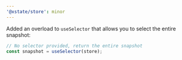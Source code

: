 ```yaml
---
'@xstate/store': minor
---
```


Added an overload to `useSelector` that allows you to select the entire snapshot:

```ts
// No selector provided, return the entire snapshot
const snapshot = useSelector(store);
```
